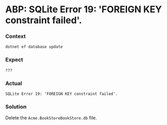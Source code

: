 # ABP: SQLite Error 19: 'FOREIGN KEY constraint failed'.
### Context
```pwsh
dotnet ef database update
```
### Expect
```
???
```
### Actual
```
SQLite Error 19: 'FOREIGN KEY constraint failed'.
```
### Solution
Delete the `Acme.BookStoreBookStore.db` file.
